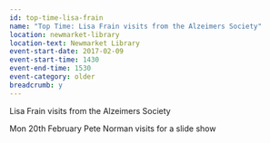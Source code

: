 ```yaml
---
id: top-time-lisa-frain
name: "Top Time: Lisa Frain visits from the Alzeimers Society"
location: newmarket-library
location-text: Newmarket Library
event-start-date: 2017-02-09
event-start-time: 1430
event-end-time: 1530
event-category: older
breadcrumb: y
---
```


Lisa Frain visits from the Alzeimers Society

Mon 20th February   Pete Norman visits for a slide show
